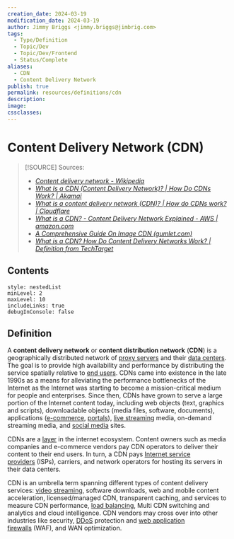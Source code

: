 ```yaml
---
creation_date: 2024-03-19
modification_date: 2024-03-19
author: Jimmy Briggs <jimmy.briggs@jimbrig.com>
tags:
  - Type/Definition
  - Topic/Dev
  - Topic/Dev/Frontend
  - Status/Complete
aliases:
  - CDN
  - Content Delivery Network
publish: true
permalink: resources/definitions/cdn
description:
image:
cssclasses:
---
```


# Content Delivery Network (CDN)

> [!SOURCE] Sources:
> - *[Content delivery network - Wikipedia](https://en.wikipedia.org/wiki/Content_delivery_network)*
> - *[What Is a CDN (Content Delivery Network)? | How Do CDNs Work? | Akamai](https://www.akamai.com/glossary/what-is-a-cdn)*
> - *[What is a content delivery network (CDN)? | How do CDNs work? | Cloudflare](https://www.cloudflare.com/learning/cdn/what-is-a-cdn/)*
> - *[What is a CDN? - Content Delivery Network Explained - AWS | amazon.com](https://aws.amazon.com/what-is/cdn/)*
> - *[A Comprehensive Guide On Image CDN (gumlet.com)](https://www.gumlet.com/learn/guide-on-image-cdn/)*
> - *[What is a CDN? How Do Content Delivery Networks Work? | Definition from TechTarget](https://www.techtarget.com/searchnetworking/definition/CDN-content-delivery-network)*

## Contents

```table-of-contents
style: nestedList
minLevel: 2
maxLevel: 10
includeLinks: true
debugInConsole: false
```

## Definition

A **content delivery network** or **content distribution network** (**CDN**) is a geographically distributed network of [proxy servers](https://en.wikipedia.org/wiki/Proxy_server "Proxy server") and their [data centers](https://en.wikipedia.org/wiki/Data_center "Data center"). The goal is to provide high availability and performance by distributing the service spatially relative to [end users](https://en.wikipedia.org/wiki/End_user "End user"). CDNs came into existence in the late 1990s as a means for alleviating the performance bottlenecks of the Internet as the Internet was starting to become a mission-critical medium for people and enterprises. Since then, CDNs have grown to serve a large portion of the Internet content today, including web objects (text, graphics and scripts), downloadable objects (media files, software, documents), applications ([e-commerce](https://en.wikipedia.org/wiki/E-commerce "E-commerce"), [portals](https://en.wikipedia.org/wiki/Web_portal "Web portal")), [live streaming](https://en.wikipedia.org/wiki/Live_streaming "Live streaming") media, on-demand streaming media, and [social media](https://en.wikipedia.org/wiki/Social_media "Social media") sites.

CDNs are a [layer](https://en.wikipedia.org/wiki/Abstraction_layer "Abstraction layer") in the internet ecosystem. Content owners such as media companies and e-commerce vendors pay CDN operators to deliver their content to their end users. In turn, a CDN pays [Internet service providers](https://en.wikipedia.org/wiki/Internet_service_provider "Internet service provider") (ISPs), carriers, and network operators for hosting its servers in their data centers.

CDN is an umbrella term spanning different types of content delivery services: [video streaming](https://en.wikipedia.org/wiki/Video_streaming "Video streaming"), software downloads, web and mobile content acceleration, licensed/managed CDN, transparent caching, and services to measure CDN performance, [load balancing](https://en.wikipedia.org/wiki/Load_balancing_(computing) "Load balancing (computing)"), Multi CDN switching and analytics and cloud intelligence. CDN vendors may cross over into other industries like security, [DDoS](https://en.wikipedia.org/wiki/DDoS "DDoS") protection and [web application firewalls](https://en.wikipedia.org/wiki/Web_application_firewall "Web application firewall") (WAF), and WAN optimization.
